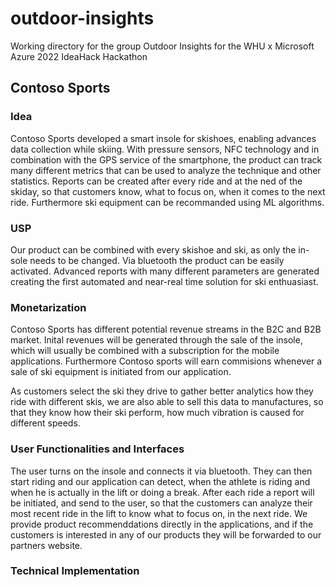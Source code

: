 # outdoor-insights
Working directory for the group Outdoor Insights for the WHU x Microsoft Azure 2022 IdeaHack Hackathon

## Contoso Sports

### Idea 

Contoso Sports developed a smart insole for skishoes, enabling advances data collection while skiing. With pressure sensors, NFC technology and in combination with the GPS service of the smartphone, the product can track many different metrics that can be used to analyze the technique and other statistics. Reports can be created after every ride and at the ned of the skiday, so that customers know, what to focus on, when it comes to the next ride. Furthermore ski equipment can be recommanded using ML algorithms.

### USP 

Our product can be combined with every skishoe and ski, as only the in-sole needs to be changed. Via bluetooth the product can be easily activated. Advanced reports with many different parameters are generated creating the first automated and near-real time solution for ski enthuasiast. 

### Monetarization 

Contoso Sports has different potential revenue streams in the B2C and B2B market. Inital revenues will be generated through the sale of the insole, which will usually be combined with a subscription for the mobile applications. Furthermore Contoso sports will earn commisions whenever a sale of ski equipment is initiated from our application. 

As customers select the ski they drive to gather better analytics how they ride with different skis, we are also able to sell this data to manufactures, so that they know how their ski perform, how much vibration is caused for different speeds. 

### User Functionalities and Interfaces 

The user turns on the insole and connects it via bluetooth. They can then start riding and our application can detect, when the athlete is riding and when he is actually in the lift or doing a break. After each ride a report will be initiated, and send to the user, so that the customers can analyze their most recent ride in the lift to know what to focus on, in the next ride. 
We provide product recommenddations directly in the applications, and if the customers is interested in any of our products they will be forwarded to our partners website. 

### Technical Implementation 




